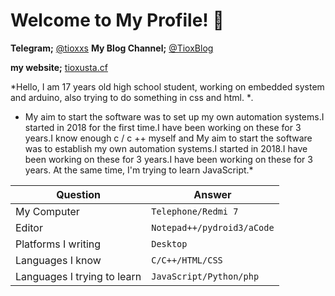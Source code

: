 # Welcome to My Profile! 👋

**Telegram;** [@tioxxs](https://t.me/tioxxs)
**My Blog Channel;** [@TioxBlog](https://t.me/tioxblog)

**my website;** [tioxusta.cf](http://tioxusta.cf)

*Hello, I am 17 years old high school student, working on embedded system and arduino, also trying to do something in css and html. **.*


* My aim to start the software was to set up my own automation systems.I started in 2018 for the first time.I have been working on these for 3 years.I know enough c / c ++ myself and  My aim to start the software was to establish my own automation systems.I started in 2018.I have been working on these for 3 years.I have been working on these for 3 years. At the same time, I'm trying to learn JavaScript.*



Question | Answer
--- | --- 
My Computer  | `Telephone/Redmi 7`
Editor  | `Notepad++/pydroid3/aCode`
Platforms I writing | `Desktop`
Languages I know  | `C/C++/HTML/CSS`
Languages I trying to learn | `JavaScript/Python/php`
